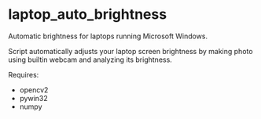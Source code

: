 # laptop_auto_brightness
Automatic brightness for laptops running Microsoft Windows.

Script automatically adjusts your laptop screen brightness by making photo using builtin webcam and analyzing its brightness.

Requires:
* opencv2
* pywin32
* numpy
